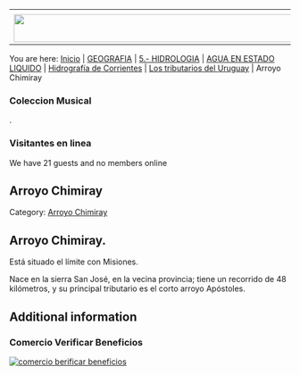 <table><tbody><tr><td><center></center></td></tr><tr><td><center><a href="https://www.corrientes.gov.ar/" target="_blank"><img src="http://descubrircorrientes.com.ar/2012/index.php/1562-geografia/5-hidrologia/agua-en-estado-liquido/hidrografia-de-corrientes/los-tributarios-del-uruguay/banner-corrientes.jpg" width="580" height="50" alt=""></a></center></td></tr></tbody></table>

You are here: [Inicio](http://descubrircorrientes.com.ar/2012/) | [GEOGRAFIA](http://descubrircorrientes.com.ar/2012/index.php/410-geografia) | [5.- HIDROLOGIA](http://descubrircorrientes.com.ar/2012/index.php/417-geografia/5-hidrologia) | [AGUA EN ESTADO LIQUIDO](http://descubrircorrientes.com.ar/2012/index.php/1488-geografia/5-hidrologia/agua-en-estado-liquido) | [Hidrografía de Corrientes](http://descubrircorrientes.com.ar/2012/index.php/1545-geografia/5-hidrologia/agua-en-estado-liquido/hidrografia-de-corrientes) | [Los tributarios del Uruguay](http://descubrircorrientes.com.ar/2012/index.php/1549-geografia/5-hidrologia/agua-en-estado-liquido/hidrografia-de-corrientes/los-tributarios-del-uruguay) | Arroyo Chimiray

### Coleccion Musical

.

### Visitantes en linea

We have 21 guests and no members online

## Arroyo Chimiray

Category: [Arroyo Chimiray](http://descubrircorrientes.com.ar/2012/index.php/1562-geografia/5-hidrologia/agua-en-estado-liquido/hidrografia-de-corrientes/los-tributarios-del-uruguay/arroyo-chimiray)

## Arroyo Chimiray.

Está situado el límite con Misiones.

Nace en la sierra San José, en la vecina provincia; tiene un recorrido de 48 kilómetros, y su principal tributario es el corto arroyo Apóstoles.

## Additional information

### Comercio Verificar Beneficios

[![comercio berificar beneficios](http://descubrircorrientes.com.ar/2012/index.php/1562-geografia/5-hidrologia/agua-en-estado-liquido/hidrografia-de-corrientes/los-tributarios-del-uruguay/images/botones_beneficios/comercio_berificar_beneficios.png)](http://descubrircomercio.zapto.org/)